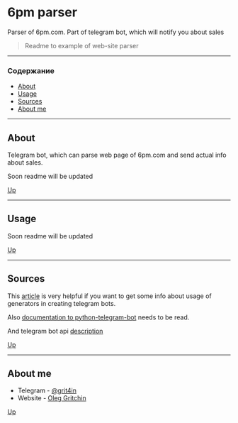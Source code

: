 # 6pm parser

Parser of 6pm.com. Part of telegram bot, which will notify you about sales

>Readme to example of web-site parser

---

### Содержание

- [About](#about)
- [Usage](#usage)
- [Sources](#sources)
- [About me](#about-me)

---

## About

Telegram bot, which can parse web page of 6pm.com and send actual
info about sales.

Soon readme will be updated

[Up](#6pm-parser)

---

## Usage

Soon readme will be updated

[Up](#6pm-parser)

---

## Sources

This [article](https://habr.com/ru/post/316666/) is very helpful if you want to get some info about
usage of generators in creating telegram bots.

Also [documentation to python-telegram-bot](https://github.com/python-telegram-bot/python-telegram-bot/wiki/Introduction-to-the-API) needs to be read.

And telegram bot api [description](https://core.telegram.org/bots/api) 

[Up](#6pm-parser)

---

## About me

- Telegram - [@grit4in](https://t.me/grit4in)
- Website - [Oleg Gritchin](https://oleg.gritchin.ru)

[Up](#6pm-parser)
